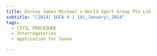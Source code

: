 ```yaml
---
title: Dorsey James Michael v World Sport Group Pte Ltd
subtitle: "[2014] SGCA 4 / 14\_January\_2014"
tags:
  - CIVIL PROCEDURE
  - Interrogatories
  - application for leave

---
```


